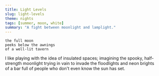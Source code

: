```yaml
---
title: Light Levels
slug: light-levels
theme: nights
tags: [summer, moon, white]
summary: "A fight between moonlight and lamplight."
---
```


```
the full moon
peeks below the awnings
of a well-lit tavern
```

I like playing with the idea of insulated spaces; imagining the spooky, half-strength moonlight trying in vain to invade the floodlights and neon brights of a bar full of people who don't even know the sun has set.
